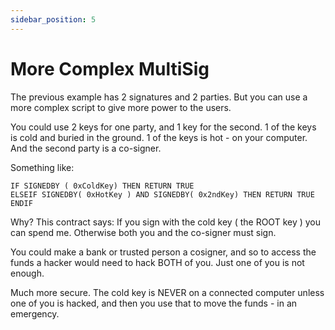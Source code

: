 ```yaml
---
sidebar_position: 5
---
```



# More Complex MultiSig


The previous example has 2 signatures and 2 parties. But you can use a more complex script to give more power to the users.

You could use 2 keys for one party, and 1 key for the second. 1 of the keys is cold and buried in the ground. 1 of the keys is hot - on your computer. And the second party is a co-signer. 

Something like:

~~~~
IF SIGNEDBY ( 0xColdKey) THEN RETURN TRUE
ELSEIF SIGNEDBY( 0xHotKey ) AND SIGNEDBY( 0x2ndKey) THEN RETURN TRUE
ENDIF
~~~~

Why? This contract says: If you sign with the cold key ( the ROOT key ) you can spend me. Otherwise both you and the co-signer must sign. 

You could make a bank or trusted person a cosigner, and so to access the funds a hacker would need to hack BOTH of you. Just one of you is not enough. 

Much more secure. The cold key is NEVER on a connected computer unless one of you is hacked, and then you use that to move the funds - in an emergency.
